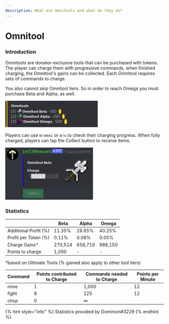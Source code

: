 ```yaml
---
description: What are Omnitools and what do they do?
---
```


# Omnitool

### Introduction

Omnitools are donator-exclusive tools that can be purchased with tokens. The player can charge them with progressive commands, when finished charging, the Omnitool's gains can be collected. Each Omnitool requires sets of commands to charge.

You also cannot skip Omnitool tiers. So in order to reach Omega you must purchase Beta and Alpha, as well.

![Omnitools prices](<../.gitbook/assets/image (5).png>)

Players can use `m!omni` or `m!o` to check their charging progress. When fully charged, players can tap the Collect button to receive items.

![Omni Command](<../.gitbook/assets/image (6) (1) (1).png>)

### Statistics

|                       | Beta    | Alpha   | Omega   |
| --------------------- | ------- | ------- | ------- |
| Additional Profit (%) | 11.35%  | 28.65%  | 40.25%  |
| Profit per Token (%)  | 0.11%   | 0.08%   | 0.05%   |
| Charge Gains\*        | 270,514 | 658,719 | 988,150 |
| Points to charge      | 1,000   | -       | -       |

\*based on Ultimate Tools (% gained also apply to other tool tiers)

| Command | Points contributed to Charge | Commands needed to Charge | Points per Minute |
| ------- | ---------------------------- | ------------------------- | ----------------- |
| mine    | 1                            | 1,000                     | 12                |
| fight   | 8                            | 125                       | 12                |
| chop    | 0                            | ∞                         |                   |

{% hint style="info" %}
Statistics provided by Dominion#3229
{% endhint %}

